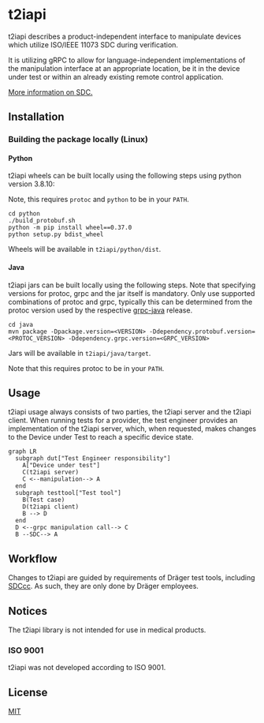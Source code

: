 # t2iapi

t2iapi describes a product-independent interface to manipulate devices
which utilize ISO/IEEE 11073 SDC during verification.

It is utilizing gRPC to allow for language-independent implementations
of the manipulation interface at an appropriate location, be it in the
device under test or within an already existing remote control
application.

[More information on SDC.](https://en.wikipedia.org/wiki/IEEE_11073_service-oriented_device_connectivity)

## Installation

### Building the package locally (Linux)

#### Python

t2iapi wheels can be built locally using the following steps using python version 3.8.10:

Note, this requires `protoc` and `python` to be in your `PATH`.
```shell
cd python
./build_protobuf.sh
python -m pip install wheel==0.37.0
python setup.py bdist_wheel
```

Wheels will be available in `t2iapi/python/dist`.




#### Java

t2iapi jars can be built locally using the following steps.
Note that specifying versions for protoc, grpc and the jar itself is mandatory.
Only use supported combinations of protoc and grpc, typically this can be determined
from the protoc version used by the respective [grpc-java](https://github.com/grpc/grpc-java) release.

```shell
cd java
mvn package -Dpackage.version=<VERSION> -Ddependency.protobuf.version=<PROTOC_VERSION> -Ddependency.grpc.version=<GRPC_VERSION>
```

Jars will be available in `t2iapi/java/target`.

Note that this requires protoc to be in your `PATH`.

## Usage

t2iapi usage always consists of two parties, the t2iapi server and
the t2iapi client. When running tests for a provider, the test 
engineer provides an implementation of the t2iapi server, which,
when requested, makes changes to the Device under Test to reach a
specific device state.

```mermaid
graph LR
  subgraph dut["Test Engineer responsibility"]
    A["Device under test"]
    C(t2iapi server)
    C <--manipulation--> A 
  end
  subgraph testtool["Test tool"]
    B(Test case)
    D(t2iapi client)
    B --> D
  end
  D <--grpc manipulation call--> C
  B --SDC--> A
```

## Workflow
Changes to t2iapi are guided by requirements of Dräger test tools, including [SDCcc](https://github.com/Draegerwerk/sdccc).
As such, they are only done by Dräger employees.

## Notices
The t2iapi library is not intended for use in medical products.

### ISO 9001
t2iapi was not developed according to ISO 9001.

## License
[MIT](https://choosealicense.com/licenses/mit/)